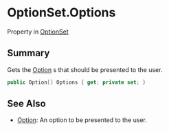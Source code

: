 # OptionSet.Options

Property in [OptionSet](api/csharp/yarn.optionset.md)

## Summary


Gets the  <a href="yarn.optionset.option.md">Option</a> s that should be presented to the
user.


```csharp
public Option[] Options { get; private set; }
```

## See Also

* [Option](api/csharp/yarn.optionset.option.md): An option to be presented to the user.

